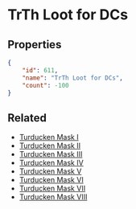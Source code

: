 # TrTh Loot for DCs

<no description available>

## Properties

```json
{
    "id": 611,
    "name": "TrTh Loot for DCs",
    "count": -100
}
```

## Related

- [Turducken Mask I](../items/18506-turducken-mask-i.md)
- [Turducken Mask II](../items/18507-turducken-mask-ii.md)
- [Turducken Mask III](../items/18508-turducken-mask-iii.md)
- [Turducken Mask IV](../items/18509-turducken-mask-iv.md)
- [Turducken Mask V](../items/18510-turducken-mask-v.md)
- [Turducken Mask VI](../items/18511-turducken-mask-vi.md)
- [Turducken Mask VII](../items/18512-turducken-mask-vii.md)
- [Turducken Mask VIII](../items/18513-turducken-mask-viii.md)

